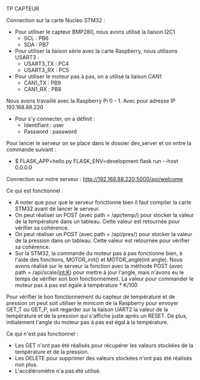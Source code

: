 TP CAPTEUR

Connection sur la carte Nucleo STM32 :
  - Pour utiliser le capteur BMP280, nous avons utilisé la liaison I2C1
       - SCL : PB6
       - SDA : PB7
  - Pour utiliser la liaison série avec la carte Raspberry, nous utilisons USART3 :
       -  USART3_TX : PC4
       -  USART3_RX : PC5
  - Pour utiliser le moteur pas à pas, on a utilisé la liaison CAN1
       - CAN1_TX : PB9
       - CAN1_RX : PB8

Nous avons travaillé avec la Raspberry Pi 0 - 1. Avec pour adresse IP 192.168.88.220
  - Pour s'y connecter, on a définit : 
       - Identifiant : user
       - Password    : password

Pour lancer le serveur on se place dans le dossier dev_server et on entre la commande suivant :
   - $ FLASK_APP=hello.py FLASK_ENV=development flask run --host 0.0.0.0

Connection sur notre serveur : http://192.168.88.220:5000/api/welcome 


Ce qui est fonctionnel :
  - A noter que pour que le serveur fonctionne bien il faut compiler la carte STM32 avant de lancer le serveur.
  - On peut réaliser un POST (avec path = /api/temp/) pour stocker la valeur de la température dans un tableau.
   Cette valeur est retournée pour vérifier sa cohérence.
  - On peut réaliser un POST (avec path = /api/pres/) pour stocker la valeur de la pression dans un tableau.
   Cette valeur est retournée pour vérifier sa cohérence.
  - Sur la STM32, la commande du moteur pas à pas fonctionne bien, à l'aide des fonctions, MOTOR_init() et MOTOR_angle(int angle).
   Nous avons réalisé sur le serveur la fonction avec la méthode POST (avec path = /api/scale/<int:K>) pour mettre à jour l'angle, mais n'avons eu le temps de vérifier son bon fonctionnement.
   La valeur pour commander le moteur pas à pas est égale à température * K/100

Pour vérifier le bon fonctionnement du capteur de température et de pression on peut soit utiliser le minicom de la Raspberry pour envoyer GET_T ou GET_P, soit regarder sur la liaison UART2 la valeur de la température et de la pression qui s'affiche juste après un RESET.
De plus, initialement l'angle du moteur pas à pas est égal à la température. 

Ce qui n'est pas fonctionnel :
   - Les GET n'ont pas été réalisés pour récupérer les valeurs stockées de la température et de la pression.
   - Les DELETE pour supprimer des valeurs stockées n'ont pas été réalisés non plus.
   - L'accéléromètre n'a pas été utilisé.

